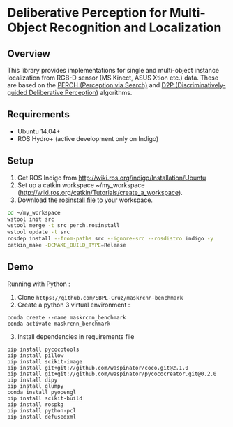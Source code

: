 # Deliberative Perception for Multi-Object Recognition and Localization

Overview
--------
This library provides implementations for single and multi-object instance localization from RGB-D sensor (MS Kinect, ASUS Xtion etc.) data. These are based on the <a href="http://www.cs.cmu.edu/~venkatrn/papers/icra16a.pdf">PERCH (Perception via Search)</a> and <a href="http://www.cs.cmu.edu/~venkatrn/papers/rss16.pdf">D2P (Discriminatively-guided Deliberative Perception)</a> algorithms.

Requirements
------------
- Ubuntu 14.04+
- ROS Hydro+ (active development only on Indigo)

Setup
-----

1. Get ROS Indigo from http://wiki.ros.org/indigo/Installation/Ubuntu
2. Set up a catkin workspace ~/my_workspace (http://wiki.ros.org/catkin/Tutorials/create_a_workspace).
3. Download the <a href="https://raw.githubusercontent.com/venkatrn/perception/master/perch.rosinstall" download="perch.rosinstall">rosinstall file</a> to your workspace.

```bash
cd ~/my_workspace
wstool init src
wstool merge -t src perch.rosinstall
wstool update -t src
rosdep install --from-paths src --ignore-src --rosdistro indigo -y
catkin_make -DCMAKE_BUILD_TYPE=Release
```

Demo
----
Running with Python :
1. Clone ```https://github.com/SBPL-Cruz/maskrcnn-benchmark```
2. Create a python 3 virtual environment :
```
conda create --name maskrcnn_benchmark
conda activate maskrcnn_benchmark
```
3. Install dependencies in requirements file
 ```
 pip install pycocotools
 pip install pillow
 pip install scikit-image
 pip install git+git://github.com/waspinator/coco.git@2.1.0
 pip install git+git://github.com/waspinator/pycococreator.git@0.2.0
 pip install dipy
 pip install glumpy
 conda install pyopengl
 pip install scikit-build
 pip install rospkg
 pip install python-pcl
 pip install defusedxml
 ```
 

